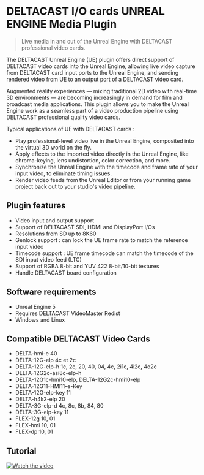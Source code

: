 # DELTACAST I/O cards UNREAL ENGINE Media Plugin

> Live media in and out of the Unreal Engine with DELTACAST professional video cards.


The DELTACAST Unreal Engine (UE) plugin offers direct support of DELTACAST video cards into the Unreal Engine, allowing live video capture from DELTACAST card input ports to the Unreal Engine, and sending rendered video from UE to an output port of a DELTACAST video card.

Augmented reality experiences — mixing traditional 2D video with real-time 3D environments — are becoming increasingly in demand for film and broadcast media applications. This plugin allows you to make the Unreal Engine work as a seamless part of a video production pipeline using DELTACAST professional quality video cards. 

Typical applications of UE with DELTACAST cards :  
* Play professional-level video live in the Unreal Engine, composited into the virtual 3D world on the fly.
* Apply effects to the imported video directly in the Unreal Engine, like chroma-keying, lens undistortion, color correction, and more.
* Synchronize the Unreal Engine with the timecode and frame rate of your input video, to eliminate timing issues.
* Render video feeds from the Unreal Editor or from your running game project back out to your studio's video pipeline.

## Plugin features
- Video input and output support
- Support of DELTACAST SDI, HDMI and DisplayPort I/Os 
- Resolutions from SD up to 8K60 
- Genlock support : can lock the UE frame rate to match the reference input video 
- Timecode support : UE frame timecode can match the timecode of the SDI input video feed (LTC)
- Support of RGBA 8-bit and YUV 422 8-bit/10-bit textures
- Handle DELTACAST board configuration

## Software requirements 
- Unreal Engine 5 
- Requires DELTACAST VideoMaster Redist
- Windows and Linux

## Compatible DELTACAST Video Cards
- DELTA-hmi-e 40
- DELTA-12G-elp 4c et 2c
- DELTA-12G-elp-h 1c, 2c, 20, 40, 04, 4c, 2i1c, 4i2c, 4o2c
- DELTA-12G2c-asi8c-elp-h
- DELTA-12G1c-hmi10-elp, DELTA-12G2c-hmi10-elp
- DELTA-12G11-HMI11-e-Key
- DELTA-12G-elp-key 11
- DELTA-h4k2-elp 20
- DELTA-3G-elp-d 4c, 8c, 8b, 84, 80
- DELTA-3G-elp-key 11
- FLEX-12g 10, 01
- FLEX-hmi 10, 01
- FLEX-dp 10, 01

## Tutorial
[![Watch the video](https://img.youtube.com/vi/Z2TiHyWY48g/maxresdefault.jpg)](https://youtu.be/Z2TiHyWY48g)
